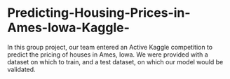 # Predicting-Housing-Prices-in-Ames-Iowa-Kaggle-
In this group project, our team entered an Active Kaggle competition to predict the pricing of houses in Ames, Iowa. We were provided with a dataset on which to train, and a test dataset, on which our model would be validated. 
